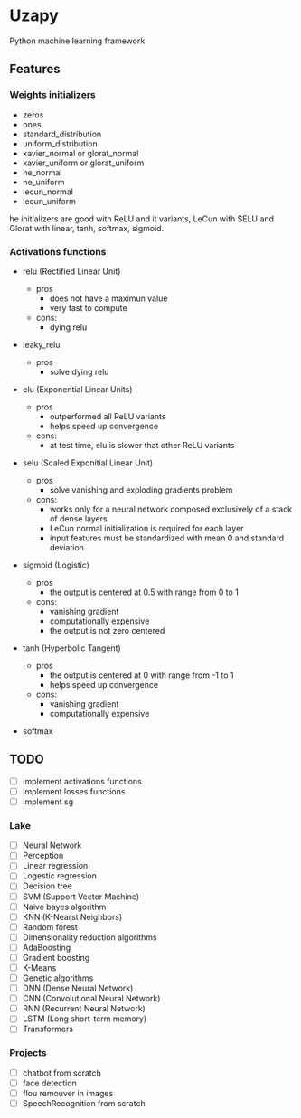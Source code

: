 # Uzapy

Python machine learning framework

## Features

### Weights initializers

- zeros
- ones,
- standard_distribution
- uniform_distribution
- xavier_normal or glorat_normal
- xavier_uniform or glorat_uniform
- he_normal
- he_uniform
- lecun_normal
- lecun_uniform

he initializers are good with ReLU and it variants, LeCun with SELU and Glorat with linear, tanh, softmax, sigmoid.

### Activations functions

- relu (Rectified Linear Unit)
  - pros
    - does not have a maximun value
    - very fast to compute
  - cons:
    - dying relu

- leaky_relu
  - pros
    - solve dying relu

- elu (Exponential Linear Units)
  - pros
    - outperformed all ReLU variants
    - helps speed up convergence
  - cons:
    - at test time, elu is slower that other ReLU variants

- selu (Scaled Exponitial Linear Unit)
  - pros
    - solve vanishing and exploding gradients problem
  - cons:
    - works only for a neural network composed exclusively of a stack of dense layers
    - LeCun normal initialization is required for each layer
    - input features must be standardized with mean 0 and standard deviation

- sigmoid (Logistic)
  - pros
    - the output is centered at 0.5 with range from 0 to 1
  - cons:
    - vanishing gradient
    - computationally expensive
    - the output is not zero centered
  
- tanh (Hyperbolic Tangent)
  - pros
    - the output is centered at 0 with range from -1 to 1
    - helps speed up convergence
  - cons:
    - vanishing gradient
    - computationally expensive

- softmax

## TODO

- [ ] implement activations functions
- [ ] implement losses functions
- [ ] implement sg

### Lake

- [ ] Neural Network
- [ ] Perception
- [ ] Linear regression
- [ ] Logestic regression
- [ ] Decision tree
- [ ] SVM (Support Vector Machine)
- [ ] Naive bayes algorithm
- [ ] KNN (K-Nearst Neighbors)
- [ ] Random forest
- [ ] Dimensionality reduction algorithms
- [ ] AdaBoosting
- [ ] Gradient boosting
- [ ] K-Means
- [ ] Genetic algorithms
- [ ] DNN (Dense Neural Network)
- [ ] CNN (Convolutional Neural Network)
- [ ] RNN (Recurrent Neural Network)
- [ ] LSTM (Long short-term memory)
- [ ] Transformers

### Projects

- [ ] chatbot from scratch
- [ ] face detection
- [ ] flou remouver in images
- [ ] SpeechRecognition from scratch
